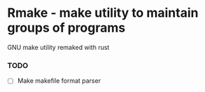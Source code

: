 # Rmake - make utility to maintain groups of programs

GNU make utility remaked with rust


### TODO

* [ ] Make makefile format parser
